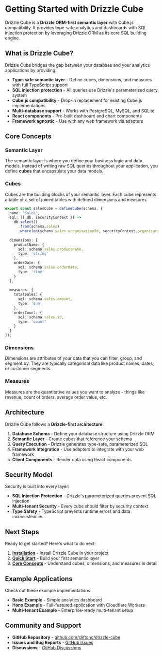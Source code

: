 # Getting Started with Drizzle Cube

Drizzle Cube is a **Drizzle ORM-first semantic layer** with Cube.js compatibility. It provides type-safe analytics and dashboards with SQL injection protection by leveraging Drizzle ORM as its core SQL building engine.

## What is Drizzle Cube?

Drizzle Cube bridges the gap between your database and your analytics applications by providing:

- **Type-safe semantic layer** - Define cubes, dimensions, and measures with full TypeScript support
- **SQL injection protection** - All queries use Drizzle's parameterized query system
- **Cube.js compatibility** - Drop-in replacement for existing Cube.js implementations
- **Multi-database support** - Works with PostgreSQL, MySQL, and SQLite
- **React components** - Pre-built dashboard and chart components
- **Framework agnostic** - Use with any web framework via adapters

## Core Concepts

### Semantic Layer
The semantic layer is where you define your business logic and data models. Instead of writing raw SQL queries throughout your application, you define **cubes** that encapsulate your data models.

### Cubes
Cubes are the building blocks of your semantic layer. Each cube represents a table or a set of joined tables with defined dimensions and measures.

```typescript
export const salesCube = defineCube(schema, {
  name: 'Sales',
  sql: ({ db, securityContext }) => 
    db.select()
      .from(schema.sales)
      .where(eq(schema.sales.organisationId, securityContext.organisationId)),
  
  dimensions: {
    productName: { 
      sql: schema.sales.productName, 
      type: 'string' 
    },
    orderDate: { 
      sql: schema.sales.orderDate, 
      type: 'time' 
    }
  },
  
  measures: {
    totalSales: { 
      sql: schema.sales.amount, 
      type: 'sum' 
    },
    orderCount: { 
      sql: schema.sales.id, 
      type: 'count' 
    }
  }
});
```

### Dimensions
Dimensions are attributes of your data that you can filter, group, and segment by. They are typically categorical data like product names, dates, or customer segments.

### Measures
Measures are the quantitative values you want to analyze - things like revenue, count of orders, average order value, etc.

## Architecture

Drizzle Cube follows a **Drizzle-first architecture**:

1. **Database Schema** - Define your database structure using Drizzle ORM
2. **Semantic Layer** - Create cubes that reference your schema
3. **Query Execution** - Drizzle generates type-safe, parameterized SQL
4. **Framework Integration** - Use adapters to integrate with your web framework
5. **Client Components** - Render data using React components

## Security Model

Security is built into every layer:

- **SQL Injection Protection** - Drizzle's parameterized queries prevent SQL injection
- **Multi-tenant Security** - Every cube should filter by security context
- **Type Safety** - TypeScript prevents runtime errors and data inconsistencies

## Next Steps

Ready to get started? Here's what to do next:

1. [**Installation**](/help/getting-started/installation) - Install Drizzle Cube in your project
2. [**Quick Start**](/help/getting-started/quick-start) - Build your first semantic layer
3. [**Core Concepts**](/help/getting-started/concepts) - Understand cubes, dimensions, and measures in detail

## Example Applications

Check out these example implementations:

- **Basic Example** - Simple analytics dashboard
- **Hono Example** - Full-featured application with Cloudflare Workers
- **Multi-tenant Example** - Enterprise-ready multi-tenant setup

## Community and Support

- **GitHub Repository** - [github.com/cliftonc/drizzle-cube](https://github.com/cliftonc/drizzle-cube)
- **Issues and Bug Reports** - [GitHub Issues](https://github.com/cliftonc/drizzle-cube/issues)
- **Discussions** - [GitHub Discussions](https://github.com/cliftonc/drizzle-cube/discussions)